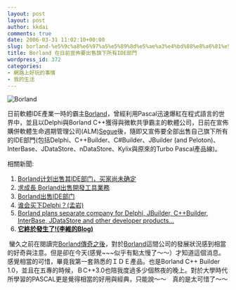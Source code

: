 ```yaml
---
layout: post
layout: post
author: kkdai
comments: true
date: 2006-03-31 11:02:10+00:00
slug: borland-%e5%9c%a8%e6%97%a5%e5%89%8d%e5%ae%a3%e4%bd%88%e8%a6%81%e5%87%ba%e5%94%ae%e6%97%97%e4%b8%8b%e6%89%80%e6%9c%89ide%e9%83%a8%e9%96%80
title: Borland 在日前宣佈要出售旗下所有IDE部門
wordpress_id: 372
categories:
- 網路上好玩的事情
- 我的生活
---
```


![Borland](http://www.borland.com/images/logo-area/borland_logo_nocountry.gif)

日前軟體IDE產業一時的霸主[Borland](http://www.borland.com/)，曾經利用Pascal迅速爆紅在程式語言的世界中，並且以Delphi與Borland C++獲得與微軟共爭霸主的軟體公司，日前在宣佈購併軟體生命週期管理公司(ALM)[Segue](http://www.segue.com/)後，隨即又宣佈要全部出售自己旗下所有的IDE部門(包括Delphi、C++Builder、C#Builder、JBuilder (and Peloton)、InterBase、JDataStore、nDataStore、Kylix與原來的Turbo Pascal產品線)。

相關新聞:

  1. [Borland计划出售其IDE部门，买家尚未确定](http://news.csdn.net/n/20060209/86465.html)
  2. [求成長 Borland出售開發工具業務](http://taiwan.cnet.com/enterprise/topic/0,2000062938,20104306,00.htm)
  3. [Borland出售IDE部门](http://blog.it580.com/338)
  4. [谁会买下Delphi？(孟岩)](http://blog.csdn.net/myan/archive/2006/02/16/600279.aspx)
  5. [Borland plans separate company for Delphi, JBuilder, C++Builder, InterBase, JDataStore and other developer products...](http://blogs.borland.com/davidi/archive/2006/02/08/23013.aspx)
  6. **[它終於發生了!(李維的Blog)](http://spaces.msn.com/gordonliwei/blog/cns!CCE1F10BD8108687!464.entry?_c11_blogpart_blogpart=blogview&_c=blogpart#permalink)**

 蠻久之前在閱讀完[Borland傳奇之後](http://www.evanlin.com/blog/archives/000217.html)，對於[Borland](http://www.borland.com/)這間公司的發展狀況感到相當的好奇與注意。但是卻在今天(感覺~~~似乎有點太慢了～～）才知道這個消息。感覺相當的可惜，畢竟我第一套熟悉的ＩＤＥ產品。也是Borland C++ Builder 1.0，並且在五專的時候，ＢC++3.0也陪我度過多少個熬夜的晚上。對於大學時代所學習的PASCAL更是覺得相當的好用與經典，只能說～～　真的是太可惜了～～　
